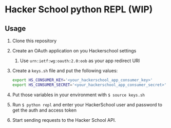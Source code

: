 # Hacker School python REPL (WIP)


## Usage

1. Clone this repository
2. Create an OAuth application on you Hackerschool settings
   1. Use `urn:ietf:wg:oauth:2.0:oob` as your app redirect URI
3. Create a `keys.sh` file and put the following values:

   ```bash
   export HS_CONSUMER_KEY='<your_hackerschool_app_consumer_key>'
   export HS_CONSUMER_SECRET='<your_hackerschool_app_consumer_secret>'
   ```

4. Put those variables in your environment with `$ source keys.sh`
5. Run `$ python repl` and enter your HackerSchool user and password to get the auth and access token
6. Start sending requests to the Hacker School API.